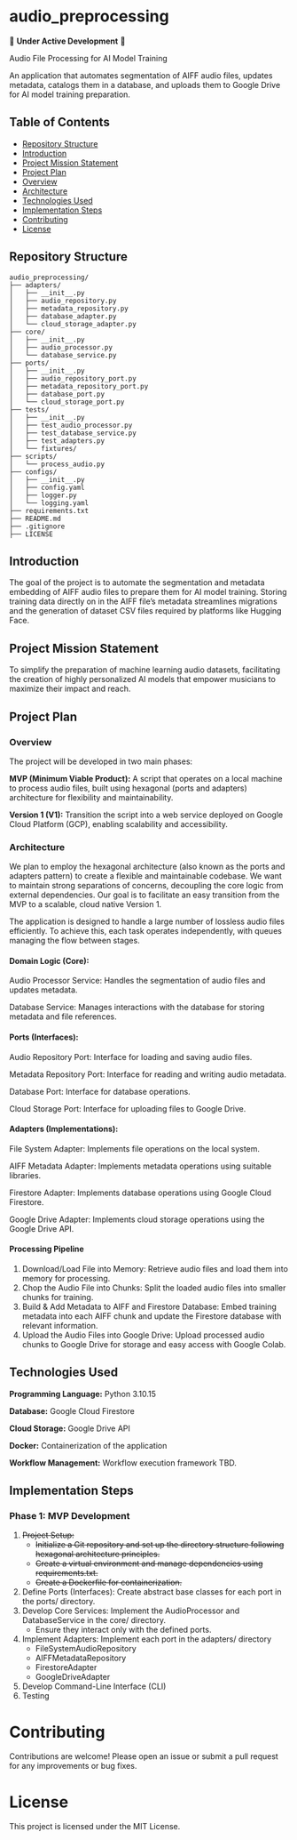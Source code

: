 # audio_preprocessing
🚧 **Under Active Development** 🚧

Audio File Processing for AI Model Training

An application that automates segmentation of AIFF audio files, updates metadata, catalogs them in a database, and uploads them to Google Drive for AI model training preparation.

## Table of Contents

- [Repository Structure](#repository-structure)
- [Introduction](#introduction)
- [Project Mission Statement](#project-mission-statement)
- [Project Plan](#project-plan)
- [Overview](#overview)
- [Architecture](#architecture)
- [Technologies Used](#technologies-used)
- [Implementation Steps](#implementation-steps)
- [Contributing](#contributing)
- [License](#license)

## Repository Structure
```
audio_preprocessing/
├── adapters/
│   ├── __init__.py
│   ├── audio_repository.py
│   ├── metadata_repository.py
│   ├── database_adapter.py
│   └── cloud_storage_adapter.py
├── core/
│   ├── __init__.py
│   ├── audio_processor.py
│   └── database_service.py
├── ports/
│   ├── __init__.py
│   ├── audio_repository_port.py
│   ├── metadata_repository_port.py
│   ├── database_port.py
│   └── cloud_storage_port.py
├── tests/
│   ├── __init__.py
│   ├── test_audio_processor.py
│   ├── test_database_service.py
│   ├── test_adapters.py
│   └── fixtures/
├── scripts/
│   └── process_audio.py
├── configs/
│   ├── __init__.py
│   ├── config.yaml
│   ├── logger.py
│   └── logging.yaml
├── requirements.txt
├── README.md
├── .gitignore
├── LICENSE
```

## Introduction

The goal of the project is to automate the segmentation and metadata embedding of AIFF audio files to prepare them for AI model training. Storing training data directly on in the AIFF file’s metadata streamlines migrations and the generation of dataset CSV files required by platforms like Hugging Face.

## Project Mission Statement

To simplify the preparation of machine learning audio datasets, facilitating the creation of highly personalized AI models that empower musicians to maximize their impact and reach.

## Project Plan

### Overview

The project will be developed in two main phases:

**MVP (Minimum Viable Product):** A script that operates on a local machine to process audio files, built using hexagonal (ports and adapters) architecture for flexibility and maintainability.

**Version 1 (V1):** Transition the script into a web service deployed on Google Cloud Platform (GCP), enabling scalability and accessibility.

### Architecture

We plan to employ the hexagonal architecture (also known as the ports and adapters pattern) to create a flexible and maintainable codebase. We want to maintain strong separations of concerns, decoupling the core logic from external dependencies. Our goal is to facilitate an easy transition from the MVP to a scalable, cloud native Version 1.

The application is designed to handle a large number of lossless audio files efficiently. To achieve this, each task operates independently, with queues managing the flow between stages.

#### Domain Logic (Core):
Audio Processor Service: Handles the segmentation of audio files and updates metadata.

Database Service: Manages interactions with the database for storing metadata and file references.
#### Ports (Interfaces):
Audio Repository Port: Interface for loading and saving audio files.

Metadata Repository Port: Interface for reading and writing audio metadata.

Database Port: Interface for database operations.

Cloud Storage Port: Interface for uploading files to Google Drive.
#### Adapters (Implementations):

File System Adapter: Implements file operations on the local system.

AIFF Metadata Adapter: Implements metadata operations using suitable libraries.

Firestore Adapter: Implements database operations using Google Cloud Firestore.

Google Drive Adapter: Implements cloud storage operations using the Google Drive API.
#### Processing Pipeline
1. Download/Load File into Memory: Retrieve audio files and load them into memory for processing.
2. Chop the Audio File into Chunks: Split the loaded audio files into smaller chunks for training.
3. Build & Add Metadata to AIFF and Firestore Database: Embed training metadata into each AIFF chunk and update the Firestore database with relevant information.
4. Upload the Audio Files into Google Drive: Upload processed audio chunks to Google Drive for storage and easy access with Google Colab.

## Technologies Used

**Programming Language:** Python 3.10.15

**Database:** Google Cloud Firestore

**Cloud Storage:** Google Drive API

**Docker:** Containerization of the application

**Workflow Management:** Workflow execution framework TBD.

## Implementation Steps

### Phase 1: MVP Development

1. ~~Project Setup:~~
    - ~~Initialize a Git repository and set up the directory structure following hexagonal architecture principles.~~
    - ~~Create a virtual environment and manage dependencies using requirements.txt.~~
    - ~~Create a Dockerfile for containerization.~~
2.	Define Ports (Interfaces): Create abstract base classes for each port in the ports/ directory.
3.	Develop Core Services: Implement the AudioProcessor and DatabaseService in the core/ directory.
    - Ensure they interact only with the defined ports.
4.	Implement Adapters: Implement each port in the adapters/ directory
    - FileSystemAudioRepository
    - AIFFMetadataRepository
    - FirestoreAdapter
    - GoogleDriveAdapter
5.	Develop Command-Line Interface (CLI)
6.	Testing

# Contributing

Contributions are welcome! Please open an issue or submit a pull request for any improvements or bug fixes.

# License

This project is licensed under the MIT License.
